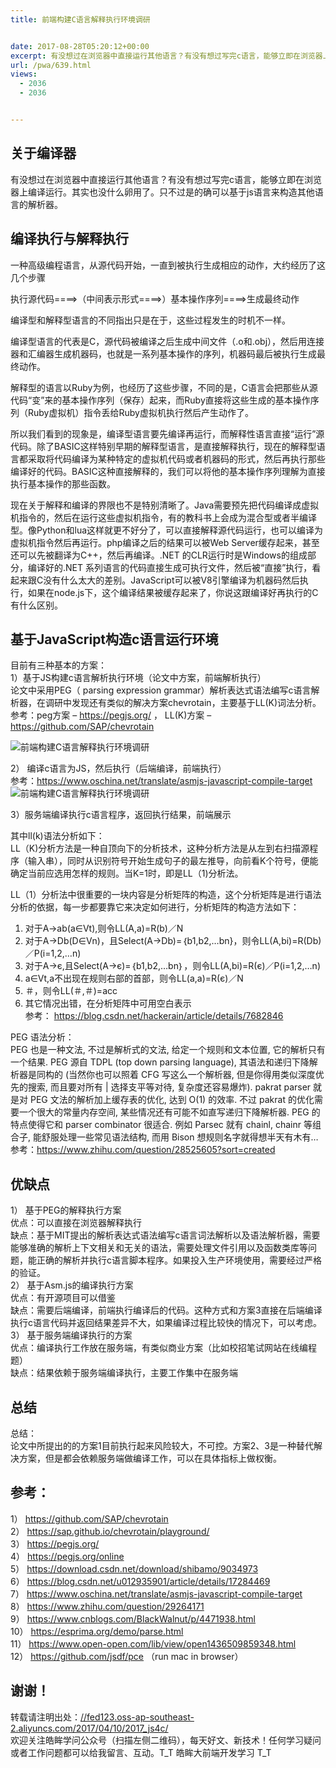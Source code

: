 ```yaml
---
title: 前端构建C语言解释执行环境调研


date: 2017-08-28T05:20:12+00:00
excerpt: 有没想过在浏览器中直接运行其他语言？有没有想过写完c语言，能够立即在浏览器上编译运行。其实也没什么卵用了。只不过是的确可以基于js语言来构造其他语言的解析器。
url: /pwa/639.html
views:
  - 2036
  - 2036


---
```

## 关于编译器

有没想过在浏览器中直接运行其他语言？有没有想过写完c语言，能够立即在浏览器上编译运行。其实也没什么卵用了。只不过是的确可以基于js语言来构造其他语言的解析器。

## 编译执行与解释执行

一种高级编程语言，从源代码开始，一直到被执行生成相应的动作，大约经历了这几个步骤

   执行源代码====>（中间表示形式====>）基本操作序列====>生成最终动作

编译型和解释型语言的不同指出只是在于，这些过程发生的时机不一样。

编译型语言的代表是C，源代码被编译之后生成中间文件（.o和.obj），然后用连接器和汇编器生成机器码，也就是一系列基本操作的序列，机器码最后被执行生成最终动作。

解释型的语言以Ruby为例，也经历了这些步骤，不同的是，C语言会把那些从源代码“变”来的基本操作序列（保存）起来，而Ruby直接将这些生成的基本操作序列（Ruby虚拟机）指令丢给Ruby虚拟机执行然后产生动作了。

所以我们看到的现象是，编译型语言要先编译再运行，而解释性语言直接“运行”源代码。除了BASIC这样特别早期的解释型语言，是直接解释执行，现在的解释型语言都采取将代码编译为某种特定的虚拟机代码或者机器码的形式，然后再执行那些编译好的代码。BASIC这种直接解释的，我们可以将他的基本操作序列理解为直接执行基本操作的那些函数。

现在关于解释和编译的界限也不是特别清晰了。Java需要预先把代码编译成虚拟机指令的，然后在运行这些虚拟机指令，有的教科书上会成为混合型或者半编译型。像Python和lua这样就更不好分了，可以直接解释源代码运行，也可以编译为虚拟机指令然后再运行。php编译之后的结果可以被Web Server缓存起来，甚至还可以先被翻译为C++，然后再编译。.NET 的CLR运行时是Windows的组成部分，编译好的.NET 系列语言的代码直接生成可执行文件，然后被“直接”执行，看起来跟C没有什么太大的差别。JavaScript可以被V8引擎编译为机器码然后执行，如果在node.js下，这个编译结果被缓存起来了，你说这跟编译好再执行的C有什么区别。

## 基于JavaScript构造c语言运行环境

目前有三种基本的方案：  
1）基于JS构建c语言解析执行环境（论文中方案，前端解析执行）  
论文中采用PEG（ parsing expression grammar）解析表达式语法编写c语言解析器，在调研中发现还有类似的解决方案chevrotain，主要基于LL(K)词法分析。  
参考：peg方案 &#8211; <a href="https://pegjs.org/" target="_blank" rel="external noopener">https://pegjs.org/</a> ， LL(K)方案 &#8211; <a href="https://github.com/SAP/chevrotain" target="_blank" rel="external noopener">https://github.com/SAP/chevrotain</a>

![前端构建C语言解释执行环境调研][1] 

2） 编译c语言为JS，然后执行（后端编译，前端执行）  
参考：<a href="https://www.oschina.net/translate/asmjs-javascript-compile-target" target="_blank" rel="external noopener">https://www.oschina.net/translate/asmjs-javascript-compile-target</a>  
![前端构建C语言解释执行环境调研][2] 

3）服务端编译执行c语言程序，返回执行结果，前端展示

其中ll(k)语法分析如下：  
LL（K)分析方法是一种自顶向下的分析技术，这种分析方法是从左到右扫描源程序（输入串），同时从识别符号开始生成句子的最左推导，向前看K个符号，便能确定当前应选用怎样的规则。当K=1时，即是LL（1)分析法。

LL（1）分析法中很重要的一块内容是分析矩阵的构造，这个分析矩阵是进行语法分析的依据，每一步都要靠它来决定如何进行，分析矩阵的构造方法如下：

  1. 对于A→ab(a∈Vt),则令LL(A,a)=R(b)／N
  2. 对于A→Db(D∈Vn)，且Select(A→Db)=｛b1,b2,…bn}，则令LL(A,bi)=R(Db)／P(i=1,2,…n)
  3. 对于A→є,且Select(A→є)=｛b1,b2,…bn｝，则令LL(A,bi)=R(є)／P(i=1,2,…n)
  4. a∈Vt,a不出现在规则右部的首部，则令LL(a,a)=R(є)／N
  5. ＃，则令LL(＃,＃)=acc
  6. 其它情况出错，在分析矩阵中可用空白表示  
    参考： <a href="https://blog.csdn.net/hackerain/article/details/7682846" target="_blank" rel="external noopener">https://blog.csdn.net/hackerain/article/details/7682846</a>

PEG 语法分析：  
PEG 也是一种文法, 不过是解析式的文法, 给定一个规则和文本位置, 它的解析只有一个结果. PEG 源自 TDPL (top down parsing language), 其语法和递归下降解析器是同构的 (当然你也可以照着 CFG 写这么一个解析器, 但是你得用类似深度优先的搜索, 而且要对所有 | 选择支平等对待, 复杂度还容易爆炸). pakrat parser 就是对 PEG 文法的解析加上缓存表的优化, 达到 O(1) 的效率. 不过 pakrat 的优化需要一个很大的常量内存空间, 某些情况还有可能不如直写递归下降解析器. PEG 的特点使得它和 parser combinator 很适合. 例如 Parsec 就有 chainl, chainr 等组合子, 能舒服处理一些常见语法结构, 而用 Bison 想规则名字就得想半天有木有…  
参考：<a href="https://www.zhihu.com/question/28525605?sort=created" target="_blank" rel="external noopener">https://www.zhihu.com/question/28525605?sort=created</a>

## 优缺点

1） 基于PEG的解释执行方案  
优点：可以直接在浏览器解释执行  
缺点：基于MIT提出的解析表达式语法编写c语言词法解析以及语法解析器，需要能够准确的解析上下文相关和无关的语法，需要处理文件引用以及函数类库等问题，能正确的解析并执行c语言脚本程序。如果投入生产环境使用，需要经过严格的验证。  
2） 基于Asm.js的编译执行方案  
优点：有开源项目可以借鉴  
缺点：需要后端编译，前端执行编译后的代码。这种方式和方案3直接在后端编译执行c语言代码并返回结果差异不大，如果编译过程比较快的情况下，可以考虑。  
3） 基于服务端编译执行的方案  
优点：编译执行工作放在服务端，有类似商业方案（比如校招笔试网站在线编程题）  
缺点：结果依赖于服务端编译执行，主要工作集中在服务端

## 总结

总结：  
论文中所提出的的方案1目前执行起来风险较大，不可控。方案2、3是一种替代解决方案，但是都会依赖服务端做编译工作，可以在具体指标上做权衡。

## 参考：

1） <a href="https://github.com/SAP/chevrotain" target="_blank" rel="external noopener">https://github.com/SAP/chevrotain</a>  
2） <a href="https://sap.github.io/chevrotain/playground/" target="_blank" rel="external noopener">https://sap.github.io/chevrotain/playground/</a>  
3） <a href="https://pegjs.org/" target="_blank" rel="external noopener">https://pegjs.org/</a>  
4） <a href="https://pegjs.org/online" target="_blank" rel="external noopener">https://pegjs.org/online</a>  
5） <a href="https://download.csdn.net/download/shibamo/9034973" target="_blank" rel="external noopener">https://download.csdn.net/download/shibamo/9034973</a>  
6） <a href="https://blog.csdn.net/u012935901/article/details/17284469" target="_blank" rel="external noopener">https://blog.csdn.net/u012935901/article/details/17284469</a>  
7） <a href="https://www.oschina.net/translate/asmjs-javascript-compile-target" target="_blank" rel="external noopener">https://www.oschina.net/translate/asmjs-javascript-compile-target</a>  
8） <a href="https://www.zhihu.com/question/29264171" target="_blank" rel="external noopener">https://www.zhihu.com/question/29264171</a>  
9） <a href="https://www.cnblogs.com/BlackWalnut/p/4471938.html" target="_blank" rel="external noopener">https://www.cnblogs.com/BlackWalnut/p/4471938.html</a>  
10） <a href="https://esprima.org/demo/parse.html" target="_blank" rel="external noopener">https://esprima.org/demo/parse.html</a>  
11） <a href="https://www.open-open.com/lib/view/open1436509859348.html" target="_blank" rel="external noopener">https://www.open-open.com/lib/view/open1436509859348.html</a>  
12） <a href="https://github.com/jsdf/pce" target="_blank" rel="external noopener">https://github.com/jsdf/pce</a> （run mac in browser）

## 谢谢！

转载请注明出处：<a href="//fed123.oss-ap-southeast-2.aliyuncs.com/2017/04/10/2017_js4c/" target="_blank" rel="external noopener">//fed123.oss-ap-southeast-2.aliyuncs.com/2017/04/10/2017_js4c/</a>  
欢迎关注皓眸学问公众号（扫描左侧二维码），每天好文、新技术！任何学习疑问或者工作问题都可以给我留言、互动。T\_T 皓眸大前端开发学习 T\_T

 [1]: //fed123.oss-ap-southeast-2.aliyuncs.com/wp-content/uploads/2017/08/js4c1.png
 [2]: //fed123.oss-ap-southeast-2.aliyuncs.com/wp-content/uploads/2017/08/js4c2.png
